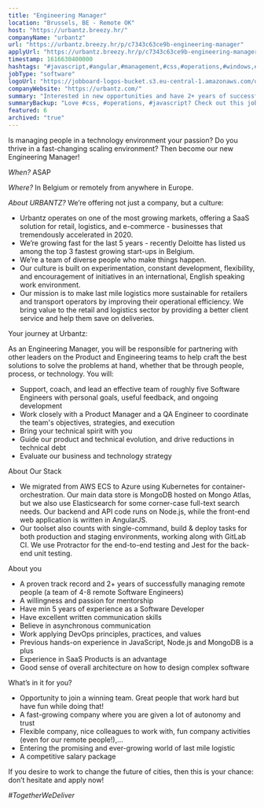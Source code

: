 ```yaml
---
title: "Engineering Manager"
location: "Brussels, BE - Remote OK"
host: "https://urbantz.breezy.hr/"
companyName: "urbantz"
url: "https://urbantz.breezy.hr/p/c7343c63ce9b-engineering-manager"
applyUrl: "https://urbantz.breezy.hr/p/c7343c63ce9b-engineering-manager/apply"
timestamp: 1616630400000
hashtags: "#javascript,#angular,#management,#css,#operations,#windows,#kubernetes,#aws,#azure,#marketing"
jobType: "software"
logoUrl: "https://jobboard-logos-bucket.s3.eu-central-1.amazonaws.com/urbantz"
companyWebsite: "https://urbantz.com/"
summary: "Interested in new opportunities and have 2+ years of successfully managing remote people? Urbantz has a job opening for an Engineering Manager."
summaryBackup: "Love #css, #operations, #javascript? Check out this job post!"
featured: 6
archived: "true"
---
```


Is managing people in a technology environment your passion? Do you thrive in a fast-changing scaling environment? Then become our new Engineering Manager!

_When?_ ASAP

_Where?_ In Belgium or remotely from anywhere in Europe.

_About URBANTZ?_ We’re offering not just a company, but a culture:

*   Urbantz operates on one of the most growing markets, offering a SaaS solution for retail, logistics, and e-commerce - businesses that tremendously accelerated in 2020.
*   We’re growing fast for the last 5 years - recently Deloitte has listed us among the top 3 fastest growing start-ups in Belgium.
*   We’re a team of diverse people who make things happen.
*   Our culture is built on experimentation, constant development, flexibility, and encouragement of initiatives in an international, English speaking work environment.
*   Our mission is to make last mile logistics more sustainable for retailers and transport operators by improving their operational efficiency. We bring value to the retail and logistics sector by providing a better client service and help them save on deliveries.

Your journey at Urbantz:

As an Engineering Manager, you will be responsible for partnering with other leaders on the Product and Engineering teams to help craft the best solutions to solve the problems at hand, whether that be through people, process, or technology. You will:

*   Support, coach, and lead an effective team of roughly five Software Engineers with personal goals, useful feedback, and ongoing development
*   Work closely with a Product Manager and a QA Engineer to coordinate the team's objectives, strategies, and execution
*   Bring your technical spirit with you
*   Guide our product and technical evolution, and drive reductions in technical debt
*   Evaluate our business and technology strategy

About Our Stack

*   We migrated from AWS ECS to Azure using Kubernetes for container-orchestration. Our main data store is MongoDB hosted on Mongo Atlas, but we also use Elasticsearch for some corner-case full-text search needs. Our backend and API code runs on Node.js, while the front-end web application is written in AngularJS.
*   Our toolset also counts with single-command, build & deploy tasks for both production and staging environments, working along with GitLab CI. We use Protractor for the end-to-end testing and Jest for the back-end unit testing.

About you

*   A proven track record and 2+ years of successfully managing remote people (a team of 4-8 remote Software Engineers)
*   A willingness and passion for mentorship
*   Have min 5 years of experience as a Software Developer
*   Have excellent written communication skills
*   Believe in asynchronous communication
*   Work applying DevOps principles, practices, and values
*   Previous hands-on experience in JavaScript, Node.js and MongoDB is a plus
*   Experience in SaaS Products is an advantage
*   Good sense of overall architecture on how to design complex software

What’s in it for you?

*   Opportunity to join a winning team. Great people that work hard but have fun while doing that!
*   A fast-growing company where you are given a lot of autonomy and trust
*   Flexible company, nice colleagues to work with, fun company activities (even for our remote people!),...
*   Entering the promising and ever-growing world of last mile logistic
*   A competitive salary package

If you desire to work to change the future of cities, then this is your chance: don’t hesitate and apply now!

_#TogetherWeDeliver_
